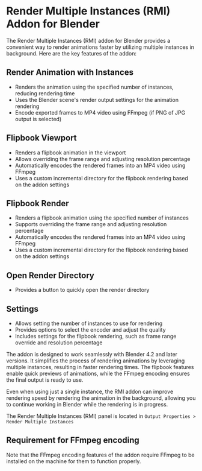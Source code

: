 # Render Multiple Instances (RMI) Addon for Blender

The Render Multiple Instances (RMI) addon for Blender provides a convenient way to render animations faster by utilizing multiple instances in background. Here are the key features of the addon:

## Render Animation with Instances
- Renders the animation using the specified number of instances, reducing rendering time
- Uses the Blender scene's render output settings for the animation rendering
- Encode exported frames to MP4 video using FFmpeg (if PNG of JPG output is selected)

## Flipbook Viewport
- Renders a flipbook animation in the viewport
- Allows overriding the frame range and adjusting resolution percentage
- Automatically encodes the rendered frames into an MP4 video using FFmpeg
- Uses a custom incremental directory for the flipbook rendering based on the addon settings

## Flipbook Render
- Renders a flipbook animation using the specified number of instances
- Supports overriding the frame range and adjusting resolution percentage
- Automatically encodes the rendered frames into an MP4 video using FFmpeg
- Uses a custom incremental directory for the flipbook rendering based on the addon settings

## Open Render Directory
- Provides a button to quickly open the render directory

## Settings
- Allows setting the number of instances to use for rendering
- Provides options to select the encoder and adjust the quality
- Includes settings for the flipbook rendering, such as frame range override and resolution percentage

The addon is designed to work seamlessly with Blender 4.2 and later versions. It simplifies the process of rendering animations by leveraging multiple instances, resulting in faster rendering times. The flipbook features enable quick previews of animations, while the FFmpeg encoding ensures the final output is ready to use.

Even when using just a single instance, the RMI addon can improve rendering speed by rendering the animation in the background, allowing you to continue working in Blender while the rendering is in progress.

The Render Multiple Instances (RMI) panel is located in
```Output Properties > Render Multiple Instances```

## Requirement for FFmpeg encoding
Note that the FFmpeg encoding features of the addon require FFmpeg to be installed on the machine for them to function properly.
